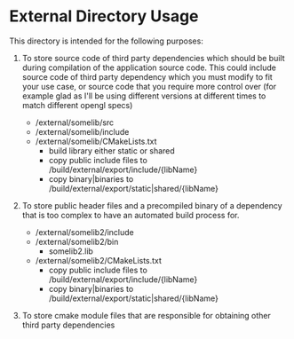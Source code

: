 # External Directory Usage
This directory is intended for the following purposes:
1. To store source code of third party dependencies which should be built during compilation of the application source code. This could include source code of third party dependency which you must modify to fit your use case, or source code that you require more control over (for example glad as I'll be using different versions at different times to match different opengl specs)
   - /external/somelib/src
   - /external/somelib/include
   - /external/somelib/CMakeLists.txt
      - build library either static or shared
	  - copy public include files to /build/external/export/include/{libName}
	  - copy binary|binaries to /build/external/export/static|shared/{libName}

2. To store public header files and a precompiled binary of a dependency that is too complex to have an automated build process for.
   - /external/somelib2/include
   - /external/somelib2/bin
      - somelib2.lib
   - /external/somelib2/CMakeLists.txt
      - copy public include files to /build/external/export/include/{libName}
	  - copy binary|binaries to /build/external/export/static|shared/{libName}

3. To store cmake module files that are responsible for obtaining other third party dependencies